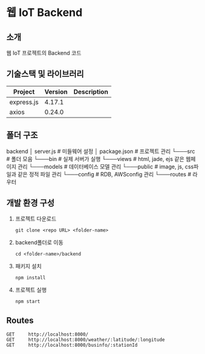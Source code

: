 # 웹 IoT Backend

<!-- 필수 항목 -->

## 소개

웹 IoT 프로젝트의 Backend 코드

<!-- 필수 항목 -->

## 기술스택 및 라이브러리

| Project        | Version | Description |
| -------------- | ------- | ----------- |
| express.js     | 4.17.1  |             |
| axios          | 0.24.0  |             |


## 폴더 구조

backend
│   server.js          # 미들웨어 설정
│   package.json       # 프로젝트 관리
└───src                # 폴더 모음
   └───bin             # 실제 서버가 실행 
   └───views           # html, jade, ejs 같은 웹페이지 관리
   └───models          # 데이터베이스 모델 관리
   └───public          # image, js, css파일과 같은 정적 파일 관리
   └───config          # RDB, AWSconfig 관리
   └───routes          # 라우터 

<!-- 필수 항목 -->

## 개발 환경 구성

1. 프로젝트 다운로드

   ```
   git clone <repo URL> <folder-name>
   ```

2. backend폴더로 이동

   ```
   cd <folder-name>/backend
   ```

3. 패키지 설치

   ```
   npm install
   ```

4. 프로젝트 실행

   ```
   npm start
   ```

## Routes

```
GET     http://localhost:8000/
GET     http://localhost:8000/weather/:latitude/:longitude
GET     http://localhost:8000/businfo/:stationId



```